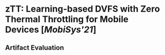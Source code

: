 # zTT: Learning-based DVFS with Zero Thermal Throttling for Mobile Devices \[*MobiSys'21*\]
## Artifact Evaluation


